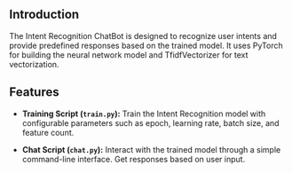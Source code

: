 
## Introduction

The Intent Recognition ChatBot is designed to recognize user intents and provide predefined responses based on the trained model. It uses PyTorch for building the neural network model and TfidfVectorizer for text vectorization.

## Features

- **Training Script (`train.py`):** Train the Intent Recognition model with configurable parameters such as epoch, learning rate, batch size, and feature count.
  
- **Chat Script (`chat.py`):** Interact with the trained model through a simple command-line interface. Get responses based on user input.
